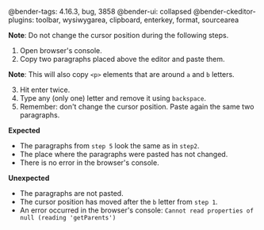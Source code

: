 @bender-tags: 4.16.3, bug, 3858
@bender-ui: collapsed
@bender-ckeditor-plugins: toolbar, wysiwygarea, clipboard, enterkey, format, sourcearea


**Note**: Do not change the cursor position during the following steps.

1. Open browser's console.
2. Copy two paragraphs placed above the editor and paste them.

**Note**: This will also copy `<p>` elements that are around `a` and `b` letters.

3. Hit enter twice.
4. Type any (only one) letter and remove it using `backspace`.
5. Remember: don't change the cursor position. Paste again the same two paragraphs.

**Expected**

 * The paragraphs from `step 5` look the same as in `step2`.
 * The place where the paragraphs were pasted has not changed.
 * There is no error in the browser's console.

**Unexpected**

 * The paragraphs are not pasted.
 * The cursor position has moved after the `b` letter from `step 1`.
 * An error occurred in the browser's console: ```Cannot read properties of null (reading 'getParents')```
